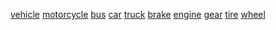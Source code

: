 [vehicle](http://dict.youdao.com/w/eng/vehicle/#keyfrom=dict2.index) [motorcycle](http://dict.youdao.com/w/eng/motorcycle/#keyfrom=dict2.index) [bus](http://dict.youdao.com/w/eng/bus/#keyfrom=dict2.index) [car](http://dict.youdao.com/w/eng/car/#keyfrom=dict2.index) [truck](http://dict.youdao.com/w/eng/truck/#keyfrom=dict2.index) [brake](http://dict.youdao.com/w/eng/brake/#keyfrom=dict2.index) [engine](http://dict.youdao.com/w/eng/engine/#keyfrom=dict2.index) [gear](http://dict.youdao.com/w/eng/gear/#keyfrom=dict2.index) [tire](http://dict.youdao.com/w/eng/tire/#keyfrom=dict2.index) [wheel](http://dict.youdao.com/w/eng/wheel/#keyfrom=dict2.index)